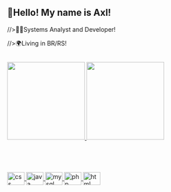 ## 👋Hello! My name is Axl!

//>👨‍💻Systems Analyst and Developer! 

//>🌍Living in BR/RS! 

## <div align="center">
  <a href="https://github.com/axlwcr">
  <img height="180em" src="https://github-readme-stats.vercel.app/api?username=axlwcr&show_icons=true&theme=midnight-purple&include_all_commits=true&count_private=true"/>
  <img height="180em" src="https://github-readme-stats.vercel.app/api/top-langs/?username=axlwcr&layout=compact&langs_count=7&theme=midnight-purple"/>
</div>
 
 ## <div style="display: inline_block"><br>
  <img align="center" alt="css" height="30" width="40" src="https://cdn.jsdelivr.net/gh/devicons/devicon/icons/css3/css3-original.svg">
  <img align="center" alt="java" height="30" width="40" src="https://cdn.jsdelivr.net/gh/devicons/devicon/icons/javascript/javascript-original.svg">
  <img align="center" alt="mysql" height="30" width="40" src="https://cdn.jsdelivr.net/gh/devicons/devicon/icons/mysql/mysql-original.svg">
  <img align="center" alt="php" height="30" width="40" src="https://cdn.jsdelivr.net/gh/devicons/devicon/icons/php/php-original.svg">
  <img align="center" alt="html" height="30" width="40" src="https://cdn.jsdelivr.net/gh/devicons/devicon/icons/html5/html5-original.svg">
</div>
 
 ##

  
